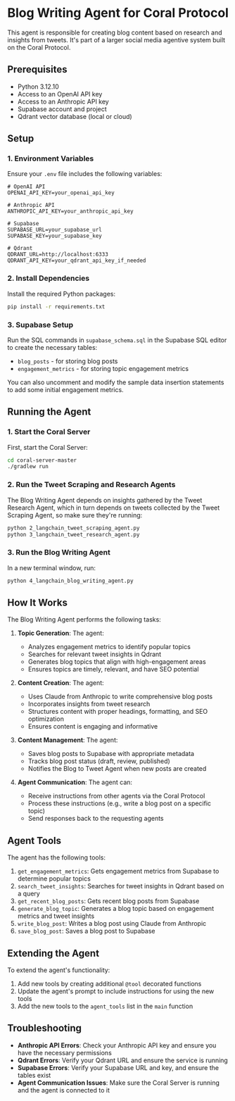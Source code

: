 # Blog Writing Agent for Coral Protocol

This agent is responsible for creating blog content based on research and insights from tweets. It's part of a larger social media agentive system built on the Coral Protocol.

## Prerequisites

- Python 3.12.10
- Access to an OpenAI API key
- Access to an Anthropic API key
- Supabase account and project
- Qdrant vector database (local or cloud)

## Setup

### 1. Environment Variables

Ensure your `.env` file includes the following variables:

```
# OpenAI API
OPENAI_API_KEY=your_openai_api_key

# Anthropic API
ANTHROPIC_API_KEY=your_anthropic_api_key

# Supabase
SUPABASE_URL=your_supabase_url
SUPABASE_KEY=your_supabase_key

# Qdrant
QDRANT_URL=http://localhost:6333
QDRANT_API_KEY=your_qdrant_api_key_if_needed
```

### 2. Install Dependencies

Install the required Python packages:

```bash
pip install -r requirements.txt
```

### 3. Supabase Setup

Run the SQL commands in `supabase_schema.sql` in the Supabase SQL editor to create the necessary tables:
- `blog_posts` - for storing blog posts
- `engagement_metrics` - for storing topic engagement metrics

You can also uncomment and modify the sample data insertion statements to add some initial engagement metrics.

## Running the Agent

### 1. Start the Coral Server

First, start the Coral Server:

```bash
cd coral-server-master
./gradlew run
```

### 2. Run the Tweet Scraping and Research Agents

The Blog Writing Agent depends on insights gathered by the Tweet Research Agent, which in turn depends on tweets collected by the Tweet Scraping Agent, so make sure they're running:

```bash
python 2_langchain_tweet_scraping_agent.py
python 3_langchain_tweet_research_agent.py
```

### 3. Run the Blog Writing Agent

In a new terminal window, run:

```bash
python 4_langchain_blog_writing_agent.py
```

## How It Works

The Blog Writing Agent performs the following tasks:

1. **Topic Generation**: The agent:
   - Analyzes engagement metrics to identify popular topics
   - Searches for relevant tweet insights in Qdrant
   - Generates blog topics that align with high-engagement areas
   - Ensures topics are timely, relevant, and have SEO potential

2. **Content Creation**: The agent:
   - Uses Claude from Anthropic to write comprehensive blog posts
   - Incorporates insights from tweet research
   - Structures content with proper headings, formatting, and SEO optimization
   - Ensures content is engaging and informative

3. **Content Management**: The agent:
   - Saves blog posts to Supabase with appropriate metadata
   - Tracks blog post status (draft, review, published)
   - Notifies the Blog to Tweet Agent when new posts are created

4. **Agent Communication**: The agent can:
   - Receive instructions from other agents via the Coral Protocol
   - Process these instructions (e.g., write a blog post on a specific topic)
   - Send responses back to the requesting agents

## Agent Tools

The agent has the following tools:

1. `get_engagement_metrics`: Gets engagement metrics from Supabase to determine popular topics
2. `search_tweet_insights`: Searches for tweet insights in Qdrant based on a query
3. `get_recent_blog_posts`: Gets recent blog posts from Supabase
4. `generate_blog_topic`: Generates a blog topic based on engagement metrics and tweet insights
5. `write_blog_post`: Writes a blog post using Claude from Anthropic
6. `save_blog_post`: Saves a blog post to Supabase

## Extending the Agent

To extend the agent's functionality:

1. Add new tools by creating additional `@tool` decorated functions
2. Update the agent's prompt to include instructions for using the new tools
3. Add the new tools to the `agent_tools` list in the `main` function

## Troubleshooting

- **Anthropic API Errors**: Check your Anthropic API key and ensure you have the necessary permissions
- **Qdrant Errors**: Verify your Qdrant URL and ensure the service is running
- **Supabase Errors**: Verify your Supabase URL and key, and ensure the tables exist
- **Agent Communication Issues**: Make sure the Coral Server is running and the agent is connected to it
